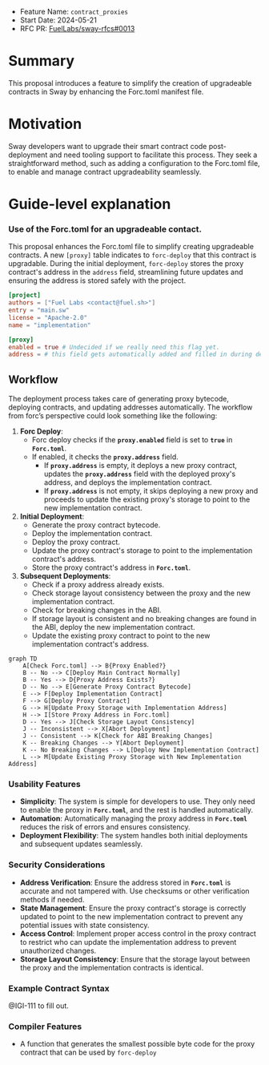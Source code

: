 - Feature Name: `contract_proxies`
- Start Date: 2024-05-21
- RFC PR: [FuelLabs/sway-rfcs#0013](https://github.com/FuelLabs/sway-rfcs/pull/39)

# Summary

[summary]: #summary

This proposal introduces a feature to simplify the creation of upgradeable contracts in Sway by enhancing the Forc.toml manifest file.

# Motivation

[motivation]: #motivation

Sway developers want to upgrade their smart contract code post-deployment and need tooling support to facilitate this process. They seek a straightforward method, such as adding a configuration to the Forc.toml file, to enable and manage contract upgradeability seamlessly.

# Guide-level explanation

[guide-level-explanation]: #guide-level-explanation

### Use of the Forc.toml for an upgradeable contact.
This proposal enhances the Forc.toml file to simplify creating upgradeable contracts. A new `[proxy]` table indicates to `forc-deploy` that this contract is upgradable. During the initial deployment, `forc-deploy` stores the proxy contract's address in the `address` field, streamlining future updates and ensuring the address is stored safely with the project.

```toml
[project]
authors = ["Fuel Labs <contact@fuel.sh>"]
entry = "main.sw"
license = "Apache-2.0"
name = "implementation"

[proxy]
enabled = true # Undecided if we really need this flag yet.
address = # this field gets automatically added and filled in during deployment
```

## Workflow

The deployment process takes care of generating proxy bytecode, deploying contracts, and updating addresses automatically. The workflow from forc’s perspective could look something like the following:

1. **Forc Deploy**:
    - Forc deploy checks if the **`proxy.enabled`** field is set to **`true`** in **`Forc.toml`**.
    - If enabled, it checks the **`proxy.address`** field.
        - If **`proxy.address`** is empty, it deploys a new proxy contract, updates the **`proxy.address`** field with the deployed proxy's address, and deploys the implementation contract.
        - If **`proxy.address`** is not empty, it skips deploying a new proxy and proceeds to update the existing proxy's storage to point to the new implementation contract.
2. **Initial Deployment**:
    - Generate the proxy contract bytecode.
    - Deploy the implementation contract.
    - Deploy the proxy contract.
    - Update the proxy contract's storage to point to the implementation contract's address.
    - Store the proxy contract's address in **`Forc.toml`**.
3. **Subsequent Deployments**:
    - Check if a proxy address already exists.
    - Check storage layout consistency between the proxy and the new implementation contract.
    - Check for breaking changes in the ABI.
    - If storage layout is consistent and no breaking changes are found in the ABI, deploy the new implementation contract.
    - Update the existing proxy contract to point to the new implementation contract's address.

```mermaid
graph TD
    A[Check Forc.toml] --> B{Proxy Enabled?}
    B -- No --> C[Deploy Main Contract Normally]
    B -- Yes --> D{Proxy Address Exists?}
    D -- No --> E[Generate Proxy Contract Bytecode]
    E --> F[Deploy Implementation Contract]
    F --> G[Deploy Proxy Contract]
    G --> H[Update Proxy Storage with Implementation Address]
    H --> I[Store Proxy Address in Forc.toml]
    D -- Yes --> J[Check Storage Layout Consistency]
    J -- Inconsistent --> X[Abort Deployment]
    J -- Consistent --> K[Check for ABI Breaking Changes]
    K -- Breaking Changes --> Y[Abort Deployment]
    K -- No Breaking Changes --> L[Deploy New Implementation Contract]
    L --> M[Update Existing Proxy Storage with New Implementation Address]
```

### **Usability Features**

- **Simplicity**: The system is simple for developers to use. They only need to enable the proxy in **`Forc.toml`**, and the rest is handled automatically.
- **Automation**: Automatically managing the proxy address in **`Forc.toml`** reduces the risk of errors and ensures consistency.
- **Deployment Flexibility**: The system handles both initial deployments and subsequent updates seamlessly.

### **Security Considerations**

- **Address Verification**: Ensure the address stored in **`Forc.toml`** is accurate and not tampered with. Use checksums or other verification methods if needed.
- **State Management**: Ensure the proxy contract's storage is correctly updated to point to the new implementation contract to prevent any potential issues with state consistency.
- **Access Control**: Implement proper access control in the proxy contract to restrict who can update the implementation address to prevent unauthorized changes.
- **Storage Layout Consistency**: Ensure that the storage layout between the proxy and the implementation contracts is identical.

### **Example Contract Syntax**
@IGI-111 to fill out.


### **Compiler Features**
* A function that generates the smallest possible byte code for the proxy contract that can be used by `forc-deploy`